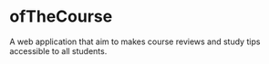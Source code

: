 # ofTheCourse
A web application that aim to makes course reviews and study tips accessible to all students.
